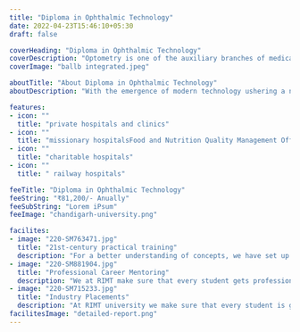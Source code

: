 ```yaml
---
title: "Diploma in Ophthalmic Technology"
date: 2022-04-23T15:46:10+05:30
draft: false

coverHeading: "Diploma in Ophthalmic Technology"
coverDescription: "Optometry is one of the auxiliary branches of medical science that deals with eye-related specialties"
coverImage: "ballb integrated.jpeg"

aboutTitle: "About Diploma in Ophthalmic Technology"
aboutDescription: "With the emergence of modern technology ushering a new age of innovative technological methods, it has opened up streams of career opportunities in the various areas of the industry. The Faculty of Medicine's Department of Paramedical and Health Sciences offers a 3 year Diploma program in Optometry which seeks to produce highly trained opticians who actively contribute to the industry and seek to provide the highest form of patient care. The program lays for the students a foundational understanding of the various aspects of the course preparing them for the field. Optometry makes use of medical scientific methods and machinery for the diagnosis and treatment of eyes and involves specialized skillsets in developing lenses and eyewear.The faculty offers a comprehensive curriculum that aims to improve students' practical understanding through a variety of hands-on training activities. The faculty is equipped with state-of-the-art equipment and laboratories for this purpose, giving students the best possible exposure to various types of optometry research. Students are mentored by doctors with extensive experience in the area, who give efficient optometry training to the students. The Faculty also has a 750-bed multi-specialty hospital that strives to give the best medical treatment to patients, giving students with a practical training environment."

features:
- icon: ""
  title: "private hospitals and clinics"
- icon: ""
  title: "missionary hospitalsFood and Nutrition Quality Management Officer"
- icon: ""
  title: "charitable hospitals"
- icon: ""
  title: " railway hospitals"

feeTitle: "Diploma in Ophthalmic Technology"
feeString: "₹81,200/- Anually"
feeSubString: "Lorem iPsum"
feeImage: "chandigarh-university.png"

facilites:
- image: "220-SM763471.jpg"
  title: "21st-century practical training"
  description: "For a better understanding of concepts, we have set up advanced 21st-century tools equipped with advanced training methods so that students can learn every concept practically in a better way."
- image: "220-SM881904.jpg"
  title: "Professional Career Mentoring"
  description: "We at RIMT make sure that every student gets professional career mentoring from the industry experts to set career targets & for this we have created a career & placement cell too."
- image: "220-SM715233.jpg"
  title: "Industry Placements"
  description: "At RIMT university we make sure that every student is getting placed, each year more than 500 companies visit the campus of RIMT to hire our brightest of the talents"
facilitesImage: "detailed-report.png"
---
```


